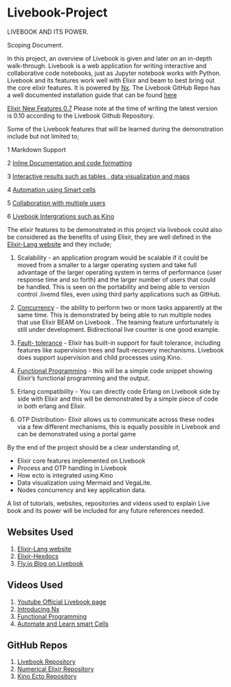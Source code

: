 ﻿# Livebook-Project
 LIVEBOOK AND ITS POWER.

Scoping Document.

In this project, an overview of Livebook is given and later on an in-depth walk-through.
Livebook is a web application for writing interactive and collaborative code notebooks, just as Jupyter notebook works with Python. Livebook and its features work well with Elixir and beam to best bring out the core elixir features. It is powered by [Nx](https://www.youtube.com/watch?v=fPKMmJpAGWc&ab_channel=CodeSync). The Livebook GitHub Repo has a well documented installation guide that can be found [here](https://github.com/livebook-dev/livebook)

[Elixir New Features 0.7](https://www.youtube.com/watch?v=lyiqw3O8d_A&list=PLezCyUgorHVYR-M80A8rIx0fwy4E61RBE&index=2&ab_channel=Livebook) Please note at the time of writing the latest version is 0.10 according to the Livebook Github Repository.

Some of the Livebook features that will be learned during the demonstration include but not limited to;

1 Markdown Support

2 [Inline Documentation and code formatting](https://fly.io/blog/livebook-for-app-documentation/)

3 [Interactive results such as tables , data visualization and maps](https://www.youtube.com/watch?v=U6nuPjyAUPw&ab_channel=Livebook)

4 [Automation using Smart cells](https://www.youtube.com/watch?v=4hVIxyHxwK8&ab_channel=ElixirConf)

5 [Collaboration with multiple users](https://youtu.be/EhSNXWkji6o?list=PLezCyUgorHVYR-M80A8rIx0fwy4E61RBE&t=538)

6 [Livebook Intergrations such as Kino](https://livebook.dev/integrations/)

The elixir features to be demonstrated in this project via livebook could also be considered as the benefits of using Elixir, they are well defined in the [Elixir-Lang website](https://elixir-lang.org/) and they include;


1. Scalability - an application program would be scalable if it could be moved from a smaller to a larger operating system and take full advantage of the larger operating system in terms of performance (user response time and so forth) and the larger number of users that could be handled.
This is seen on the portability and being able to version control .livemd files, even using third party applications such as GitHub.

2. [Concurrency](https://youtu.be/xF-_goFLaFo?t=43)  -  the ability to perform two or more tasks apparently at the same time.
This is demonstrated by being able to run multiple nodes that use Elixir BEAM on Livebook . The teaming feature unfortunately is still under development. Bidirectional live counter is one good example.

3. [Fault- tolerance](https://fly.io/blog/livebook-for-app-documentation/) - Elixir has built-in support for fault tolerance, including features like supervision trees and fault-recovery mechanisms. Livebook does support supervision and child processes using Kino.

4. [Functional Programming](https://www.youtube.com/watch?v=HjEHtM0XQU8&ab_channel=UnderjordbyLarsWikman) - this will be a simple code snippet showing Elixir’s functional programming and the output.


5. Erlang compatibility - You can directly code Erlang on Livebook side by side with Elixir and this will be demonstrated by a  simple piece of code in both erlang and Elixir.

6. OTP Distribution- 
Elixir allows us to communicate across these nodes via a few different mechanisms, this is equally possible in Livebook and can be demonstrated using a portal game


By the end of the project should be a clear understanding of,
- Elixir core features implemented on Livebook
- Process and OTP handling in Livebook
- How ecto is integrated using Kino
- Data visualization using Mermaid and VegaLite.
- Nodes concurrency and key application data.

A list of tutorials, websites, repositories and videos  used to explain  Live book and its power will be included for any future references needed.

Websites Used
-
1. [Elixir-Lang website](https://elixir-lang.org/)
2. [Elixir-Hexdocs](https://hexdocs.pm/elixir/Kernel.html)
3. [Fly.io Blog on Livebook](https://fly.io/blog/livebook-for-app-documentation/)

Videos Used
-
1. [Youtube Official Livebook page](https://www.youtube.com/@livebookdev/videos)
2. [Introducing Nx](https://www.youtube.com/watch?v=fPKMmJpAGWc&ab_channel=CodeSync)
3. [Functional Programming](https://www.youtube.com/watch?v=HjEHtM0XQU8&ab_channel=UnderjordbyLarsWikman)
4. [Automate and Learn smart Cells](https://www.youtube.com/watch?v=4hVIxyHxwK8&ab_channel=ElixirConf)

GitHub Repos
-
1. [Livebook Repository](https://github.com/livebook-dev/livebook)
2. [Numerical Elixir Repository](https://github.com/elixir-nx/)
3. [Kino Ecto Repository](https://github.com/vorce/kino_ecto)

